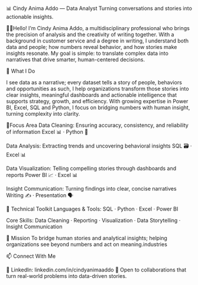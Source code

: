 📊 Cindy Anima Addo — Data Analyst
Turning conversations and stories into actionable insights.

👩‍💻Hello! I’m Cindy Anima Addo, a multidisciplinary professional who brings the precision of analysis and the creativity of writing together.
With a background in customer service and a degree in writing, I understand both data and people; how numbers reveal behavior, and how stories make insights resonate.
My goal is simple: to translate complex data into narratives that drive smarter, human-centered decisions.


🎯 What I Do

I see data as a narrative; every dataset tells a story of people, behaviors and opportunities as such, I help organizations transform those stories into clear insights, meaningful dashboards and actionable intelligence that supports strategy, growth, and efficiency. With growing expertise in Power BI, Excel, SQL and Python, I focus on bridging numbers with human insight, turning complexity into clarity.


🧠Focus Area	
Data Cleaning:	Ensuring accuracy, consistency, and reliability of information	Excel 📊 · Python 🐍

Data Analysis:	Extracting trends and uncovering behavioral insights	SQL 🗃️ · Excel 📊

Data Visualization:	Telling compelling stories through dashboards and reports	Power BI 📈 · Excel 📊

Insight Communication:	Turning findings into clear, concise narratives	Writing ✍️ · Presentation 🗣️




🧰 Technical Toolkit
Languages & Tools: SQL · Python · Excel · Power BI

Core Skills: Data Cleaning · Reporting · Visualization · Data Storytelling · Insight Communication



🚀 Mission
To bridge human stories and analytical insights; helping organizations see beyond numbers and act on meaning.industries


📫 Connect With Me
  
🔗 LinkedIn: linkedin.com/in/cindyanimaaddo
🤝 Open to collaborations that turn real-world problems into data-driven stories.
